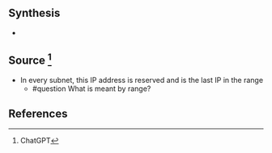 ## Synthesis
- 
## Source [^1]
- In every subnet, this IP address is reserved and is the last IP in the range
	- #question What is meant by range?
## References

[^1]: ChatGPT